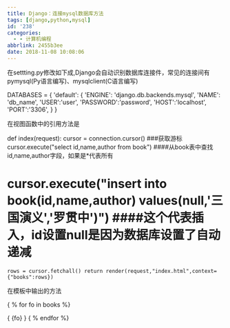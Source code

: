 ```yaml
---
title: Django：连接mysql数据库方法
tags: [django,python,mysql]
id: '238'
categories:
  - - 计算机编程
abbrlink: 2455b3ee
date: 2018-11-08 10:08:06
---
```


在settting.py修改如下成,Django会自动识别数据库连接件，常见的连接间有pymysql(Py语言编写)、mysqlclient(C语言编写)

DATABASES = {
    'default': {
        'ENGINE': 'django.db.backends.mysql',
        'NAME': 'db\_name',
        'USER':'user',
        'PASSWORD':'password',
        'HOST':'localhost',
        'PORT':'3306',
    }
}

在视图函数中的引用方法是

def index(request):
    cursor = connection.cursor()       ###获取游标
    cursor.execute("select id,name,author from book")    ####从book表中查找id,name,author字段，如果是\*代表所有

#    cursor.execute("insert into book(id,name,author) values(null,'三国演义','罗贯中')")   ####这个代表插入，id设置null是因为数据库设置了自动递减

    rows = cursor.fetchall() return render(request,"index.html",context={"books":rows})

在模板中输出的方法

{ % for fo in books %}
 <td>{ {fo} }</td>
{ % endfor %}